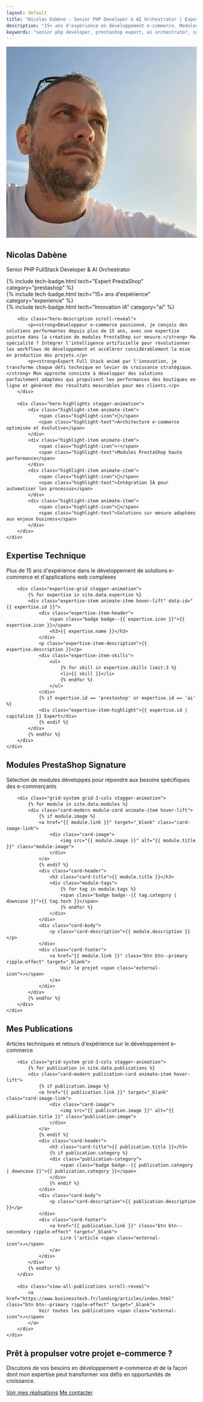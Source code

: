 ```yaml
---
layout: default
title: "Nicolas Dabène - Senior PHP Developer & AI Orchestrator | Expert PrestaShop"
description: "15+ ans d'expérience en développement e-commerce. Modules PrestaShop, architecture e-commerce, AI-assisted development."
keywords: "senior php developer, prestashop expert, ai orchestrator, symfony, e-commerce architecture, php fullstack"
---
```


<!-- HERO SECTION EXECUTIVE -->
<section class="hero-section">
    <div class="container">
        <div class="hero-top">
            <div class="hero-visual scroll-reveal">
                <div class="profile-container animate-float">
                    <img src="/assets/images/hero/profile-hero.jpg" alt="Nicolas Dabène - Senior PHP Developer" class="profile-image">
                </div>
            </div>
            <div class="hero-header">
                <h1 class="text-reveal">Nicolas Dabène</h1>
                <p class="hero-subtitle animate-fade-in-up">Senior PHP FullStack Developer & AI Orchestrator</p>
                <div class="hero-badges stagger-animation">
                    <div class="animate-item">{% include tech-badge.html tech="Expert PrestaShop" category="prestashop" %}</div>
                    <div class="animate-item">{% include tech-badge.html tech="15+ ans d'expérience" category="experience" %}</div>
                    <div class="animate-item">{% include tech-badge.html tech="Innovation IA" category="ai" %}</div>
                </div>
            </div>
        </div>
        
        <div class="hero-description scroll-reveal">
            <p><strong>Développeur e-commerce passionné, je conçois des solutions performantes depuis plus de 15 ans, avec une expertise pointue dans la création de modules PrestaShop sur mesure.</strong> Ma spécialité ? Intégrer l'intelligence artificielle pour révolutionner les workflows de développement et accélérer considérablement la mise en production des projets.</p>
            <p><strong>Expert Full Stack animé par l'innovation, je transforme chaque défi technique en levier de croissance stratégique.</strong> Mon approche consiste à développer des solutions parfaitement adaptées qui propulsent les performances des boutiques en ligne et génèrent des résultats mesurables pour mes clients.</p>
        </div>

        <div class="hero-highlights stagger-animation">
            <div class="highlight-item animate-item">
                <span class="highlight-icon">🚀</span>
                <span class="highlight-text">Architecture e-commerce optimisée et évolutive</span>
            </div>
            <div class="highlight-item animate-item">
                <span class="highlight-icon">⚡</span>
                <span class="highlight-text">Modules PrestaShop haute performance</span>
            </div>
            <div class="highlight-item animate-item">
                <span class="highlight-icon">🤖</span>
                <span class="highlight-text">Intégration IA pour automatiser les processus</span>
            </div>
            <div class="highlight-item animate-item">
                <span class="highlight-icon">🎯</span>
                <span class="highlight-text">Solutions sur mesure adaptées aux enjeux business</span>
            </div>
        </div>
    </div>
</section>

<!-- EXPERTISE HIGHLIGHTS SECTION -->
<section class="section expertise-section">
    <div class="container">
        <div class="section-header scroll-reveal">
            <h2 class="text-gradient">Expertise Technique</h2>
            <p class="section-subtitle">Plus de 15 ans d'expérience dans le développement de solutions e-commerce et d'applications web complexes</p>
        </div>
        
        <div class="expertise-grid stagger-animation">
            {% for expertise in site.data.expertise %}
            <div class="expertise-item animate-item hover-lift" data-id="{{ expertise.id }}">
                <div class="expertise-item-header">
                    <span class="badge badge--{{ expertise.icon }}">{{ expertise.icon }}</span>
                    <h3>{{ expertise.name }}</h3>
                </div>
                <p class="expertise-item-description">{{ expertise.description }}</p>
                <div class="expertise-item-skills">
                    <ul>
                        {% for skill in expertise.skills limit:3 %}
                        <li>{{ skill }}</li>
                        {% endfor %}
                    </ul>
                </div>
                {% if expertise.id == 'prestashop' or expertise.id == 'ai' %}
                <div class="expertise-item-highlight">{{ expertise.id | capitalize }} Expert</div>
                {% endif %}
            </div>
            {% endfor %}
        </div>
    </div>
</section>

<!-- MODULES PRESTASHOP FEATURED SECTION -->
<section class="section modules-section">
    <div class="container">
        <div class="section-header scroll-reveal">
            <h2 class="text-gradient">Modules PrestaShop Signature</h2>
            <p class="section-subtitle">Sélection de modules développés pour répondre aux besoins spécifiques des e-commerçants</p>
        </div>
        
        <div class="grid-system grid-3-cols stagger-animation">
            {% for module in site.data.modules %}
            <div class="card-modern module-card animate-item hover-lift">
                {% if module.image %}
                <a href="{{ module.link }}" target="_blank" class="card-image-link">
                    <div class="card-image">
                        <img src="{{ module.image }}" alt="{{ module.title }}" class="module-image">
                    </div>
                </a>
                {% endif %}
                <div class="card-header">
                    <h3 class="card-title">{{ module.title }}</h3>
                    <div class="module-tags">
                        {% for tag in module.tags %}
                        <span class="badge badge--{{ tag.category | downcase }}">{{ tag.tech }}</span>
                        {% endfor %}
                    </div>
                </div>
                <div class="card-body">
                    <p class="card-description">{{ module.description }}</p>
                </div>
                <div class="card-footer">
                    <a href="{{ module.link }}" class="btn btn--primary ripple-effect" target="_blank">
                        Voir le projet <span class="external-icon">↗</span>
                    </a>
                </div>
            </div>
            {% endfor %}
        </div>
    </div>
</section>

<!-- PUBLICATIONS SECTION -->
<section class="section publications-section">
    <div class="container">
        <div class="section-header scroll-reveal">
            <h2 class="text-gradient">Mes Publications</h2>
            <p class="section-subtitle">Articles techniques et retours d'expérience sur le développement e-commerce</p>
        </div>
        
        <div class="grid-system grid-3-cols stagger-animation">
            {% for publication in site.data.publications %}
            <div class="card-modern publication-card animate-item hover-lift">
                {% if publication.image %}
                <a href="{{ publication.link }}" target="_blank" class="card-image-link">
                    <div class="card-image">
                        <img src="{{ publication.image }}" alt="{{ publication.title }}" class="publication-image">
                    </div>
                </a>
                {% endif %}
                <div class="card-header">
                    <h3 class="card-title">{{ publication.title }}</h3>
                    {% if publication.category %}
                    <div class="publication-category">
                        <span class="badge badge--{{ publication.category | downcase }}">{{ publication.category }}</span>
                    </div>
                    {% endif %}
                </div>
                <div class="card-body">
                    <p class="card-description">{{ publication.description }}</p>
                </div>
                <div class="card-footer">
                    <a href="{{ publication.link }}" class="btn btn--secondary ripple-effect" target="_blank">
                        Lire l'article <span class="external-icon">↗</span>
                    </a>
                </div>
            </div>
            {% endfor %}
        </div>
        
        <div class="view-all-publications scroll-reveal">
            <a href="https://www.businesstech.fr/landing/articles/index.html" class="btn btn--primary ripple-effect" target="_blank">
                Voir toutes les publications <span class="external-icon">↗</span>
            </a>
        </div>
    </div>
</section>

<!-- CALL TO ACTION FINAL -->
<section class="section cta-section">
    <div class="container">
        <div class="cta-content scroll-reveal">
            <h2 class="text-gradient">Prêt à propulser votre projet e-commerce ?</h2>
            <p>Discutons de vos besoins en développement e-commerce et de la façon dont mon expertise peut transformer vos défis en opportunités de croissance.</p>
            <div class="cta-actions">
                <a href="/projects" class="btn btn--primary btn--large ripple-effect">Voir mes réalisations</a>
                <a href="/contact" class="btn btn--secondary btn--large ripple-effect">Me contacter</a>
            </div>
        </div>
    </div>
</section>